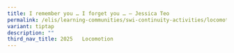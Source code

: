 ```yaml
---
title: I remember you … I forget you … – Jessica Teo
permalink: /elis/learning-communities/swi-continuity-activities/locomotion/jessica-teo/
variant: tiptap
description: ""
third_nav_title: 2025   Locomotion
---
```

